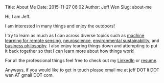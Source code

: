 Title: About Me
Date: 2015-11-27 06:02
Author: Jeff Wen
Slug: about-me

Hi, I am Jeff.

I am interested in many things and enjoy the outdoors!

I try to learn as much as I can across diverse topics such as [machine learning for remote sensing](http://science.sciencemag.org/content/353/6301/790), [neuroscience](http://www.normandoidge.com/?page_id=1259), [environmental sustainability](http://repository.upenn.edu/mes_capstones/62/), and [business philosophy](https://www.patagonia.com/us/patagonia.go?assetid=2388). I also enjoy tearing things down and attempting to put it back together so that I can learn more about how things work!

For all the professional things feel free to check out my [LinkedIn](https://www.linkedin.com/in/wenjeff) or [resume](/html/jeff_resume_2017.html).

Anyways, if you would like to get in touch please email me at jeff DOT li DOT wen AT gmail DOT com.

